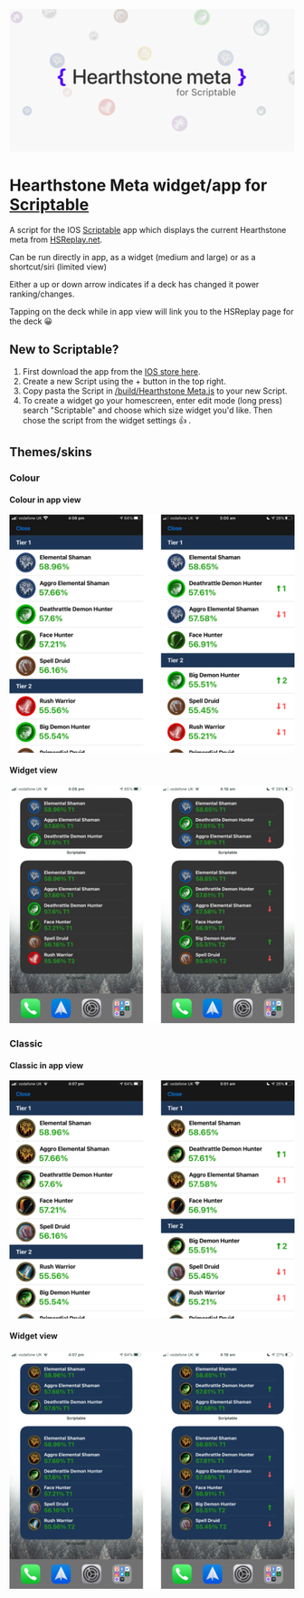 ![Github banner](https://github.com/damongolding/heartstone-meta-scriptable/blob/main/docs/Github.png?raw=true)

# Hearthstone Meta widget/app for [Scriptable](https://scriptable.app/)

A script for the IOS [Scriptable](https://scriptable.app/) app which displays the current Hearthstone meta from [HSReplay.net](https://hsreplay.net/).

Can be run directly in app, as a widget (medium and large) or as a shortcut/siri (limited view)

Either a up or down arrow indicates if a deck has changed it power ranking/changes.

Tapping on the deck while in app view will link you to the HSReplay page for the deck 😀

## New to Scriptable?

1. First download the app from the [IOS store here](https://apps.apple.com/us/app/scriptable/id1405459188?uo=4).
2. Create a new Script using the + button in the top right.
3. Copy pasta the Script in [/build/Hearthstone Meta.js](https://raw.githubusercontent.com/damongolding/heartstone-meta-scriptable/main/build/Hearthstone%20Meta.js) to your new Script.
4. To create a widget go your homescreen, enter edit mode (long press) search "Scriptable" and choose which size widget you'd like. Then chose the script from the widget settings 👍 .

## Themes/skins

### Colour

#### Colour in app view

![In app view](https://github.com/damongolding/heartstone-meta-scriptable/blob/main/docs/colour-app.png?raw=true)

#### Widget view

![Colour theme widget](https://github.com/damongolding/heartstone-meta-scriptable/blob/main/docs/colour-widget.png?raw=true)

### Classic

#### Classic in app view

![Classic with position change](https://github.com/damongolding/heartstone-meta-scriptable/blob/main/docs/classic-app.png?raw=true)

#### Widget view

![Classic widget](https://github.com/damongolding/heartstone-meta-scriptable/blob/main/docs/classic-widget.png?raw=true)
